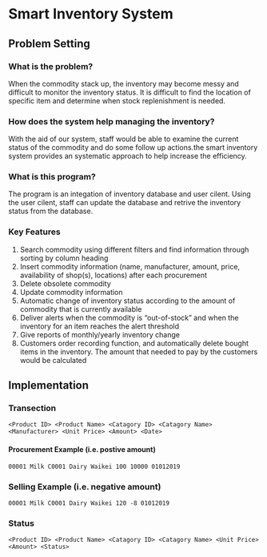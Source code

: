 # Smart Inventory System

## Problem Setting

### What is the problem?
When the commodity stack up, the inventory may become messy and difficult to monitor the inventory status. It is difficult to find the location of specific item and determine when stock replenishment is needed.

### How does the system help managing the inventory?
With the aid of our system, staff would be able to examine the current status of the commodity and do some follow up actions.the smart inventory system provides an systematic approach to help increase the efficiency.

### What is this program?
The program is an integation of inventory database and user cilent. Using the user cilent, staff can update the database and retrive the inventory status from the database.

### Key Features
1. Search commodity using different filters and find information through sorting by column heading
2. Insert commodity information (name, manufacturer, amount, price, availability of shop(s), locations) after each
procurement
3. Delete obsolete commodity
4. Update commodity information
5. Automatic change of inventory status according to the amount of commodity that is currently available
6. Deliver alerts when the commodity is “out-of-stock” and when the inventory for an item reaches the alert threshold
7. Give reports of monthly/yearly inventory change
8. Customers order recording function, and automatically delete bought items in the inventory. The amount that needed to pay by the customers would be calculated

## Implementation

### Transection 
````
<Product ID> <Product Name> <Catagory ID> <Catagory Name> <Manufacturer> <Unit Price> <Amount> <Date> 
````
#### Procurement Example (i.e. postive amount)
````
00001 Milk C0001 Dairy Waikei 100 10000 01012019
````
### Selling Example (i.e. negative amount)
````
00001 Milk C0001 Dairy Waikei 120 -8 01012019
````
### Status
````
<Product ID> <Product Name> <Catagory ID> <Catagory Name> <Unit Price> <Amount> <Status>
````

 

